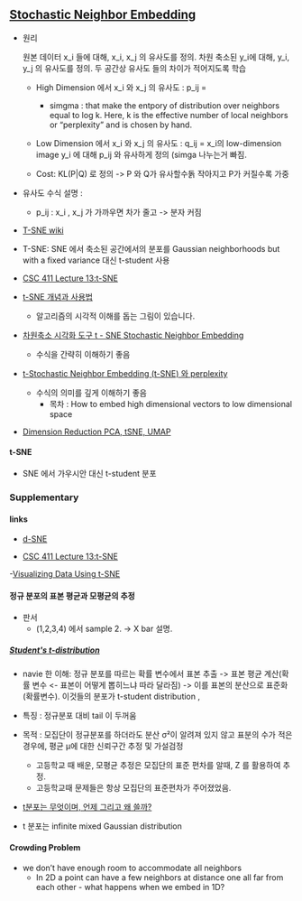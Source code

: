 
## [Stochastic Neighbor Embedding](https://cs.nyu.edu/~roweis/papers/sne_final.pdf)


- 원리

  원본 데이터 x_i 들에 대해,  x_i, x_j 의 유사도를 정의.
  차원 축소된 y_i에 대해, y_i, y_j 의 유사도를 정의.
  두 공간상 유사도 들의 차이가 적어지도록 학습

  - High Dimension 에서 x_i 와 x_j 의 유사도 :  p_ij = 
    - simgma : that make the entpory of distribution over neighbors equal to log k. Here, k is the effective number of local neighbors or “perplexity” and is chosen by hand.
  
  - Low Dimension 에서  x_i 와 x_j 의 유사도 : q_ij = x_i의 low-dimension image y_i 에 대해 p_ij 와 유사하게 정의 (simga 나누는거 빠짐.
  
  - Cost: KL(P|Q) 로 정의 -> P 와 Q가 유사할수돍 작아지고 P가 커질수록 가중

- 유사도 수식 설명 :
  - p_ij : x_i , x_j 가 가까우면 차가 줄고 -> 분자 커짐

- [T-SNE wiki](https://en.wikipedia.org/wiki/T-distributed_stochastic_neighbor_embedding)

- T-SNE: SNE 에서 축소된 공간에서의 분포를 Gaussian neighborhoods but with a fixed variance 대신 t-student 사용


- [CSC 411 Lecture 13:t-SNE](https://www.cs.toronto.edu/~jlucas/teaching/csc411/lectures/lec13_handout.pdf)

- [t-SNE 개념과 사용법](https://gaussian37.github.io/ml-concept-t_sne/)
  - 알고리즘의 시각적 이해를 돕는 그림이 있습니다.

- [차원축소 시각화 도구 t - SNE Stochastic Neighbor Embedding](https://m.blog.naver.com/xorrms78/222112752837)
  - 수식을 간략히 이해하기 좋음

- [t-Stochastic Neighbor Embedding (t-SNE) 와 perplexity](https://lovit.github.io/nlp/representation/2018/09/28/tsne/)
  - 수식의 의미를 깊게 이해하기 좋음
    - 목차 : How to embed high dimensional vectors to low dimensional space


- [Dimension Reduction PCA, tSNE, UMAP](https://www.bioinformatics.babraham.ac.uk/training/10XRNASeq/Dimension%20Reduction.pdf)

#### t-SNE
 - SNE 에서 가우시안 대신 t-student 분포

### Supplementary
#### links
 - [d-SNE](http://dmqm.korea.ac.kr/uploads/seminar/20200522_d-SNE_%EC%A0%95%EC%8A%B9%EC%84%AD%20final.pdf)

- [CSC 411 Lecture 13:t-SNE](https://www.cs.toronto.edu/~jlucas/teaching/csc411/lectures/lec13_handout.pdf)

-[Visualizing Data Using t-SNE](https://www.youtube.com/watch?v=RJVL80Gg3lA&list=UUtXKDgv1AVoG88PLl8nGXmw)


#### 정규 분포의 표본 평균과 모평균의 추정 
- 판서
  - (1,2,3,4) 에서 sample 2. -> X bar 설명.

##### [Student's t-distribution](https://en.wikipedia.org/wiki/Student%27s_t-distribution)

- navie 한 이해: 정규 분포를 따르는  확률 변수에서 표본 추출 -> 표본 평균 계산(확률 변수 <- 표본이 어떻게 뽑히느냐 따라 달라짐) -> 이를 표본의 분산으로 표준화 (확률변수).   이것들의 분포가 t-student distribution ,  

- 특징 : 정규분포 대비 tail 이 두꺼움


- 목적 : 모집단이 정규분포를 하더라도 분산 σ²이 알려져 있지 않고 표분의 수가 적은 경우에, 평균 μ에 대한 신뢰구간 추정 및 가설검정
  - 고등학교 때 배운, 모평균 추정은 모집단의 표준 편차를 알때, Z 를 활용하여 추정. 
   - 고등학교때 문제들은 항상 모집단의 표준편차가 주어졌었음.


- [t분포는 무엇이며, 언제 그리고 왜 쓸까?](https://m.blog.naver.com/definitice/221031927257)


- t 분포는  infinite mixed Gaussian distribution

#### Crowding Problem
- we don’t have enough room to accommodate all neighbors
  - In 2D a point can have a few neighbors at distance one all far from each other - what happens when we embed in 1D?

